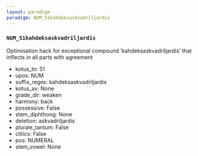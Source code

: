 ```yaml
---
layout: paradigm
paradigm: NUM_51kahdeksaskvadriljardis
---
```

### ` NUM_51kahdeksaskvadriljardis `

Optimisation hack for exceptional compound ’kahdeksaskvadriljardis’ that inflects in all parts with agreement
* kotus_tn: 51
* upos: NUM
* suffix_regex: kahdeksaskvadriljardis
* kotus_av: None
* grade_dir: weaken
* harmony: back
* possessive: False
* stem_diphthong: None
* deletion: askvadriljardis
* plurale_tantum: False
* clitics: False
* pos: NUMERAL
* stem_vowel: None
